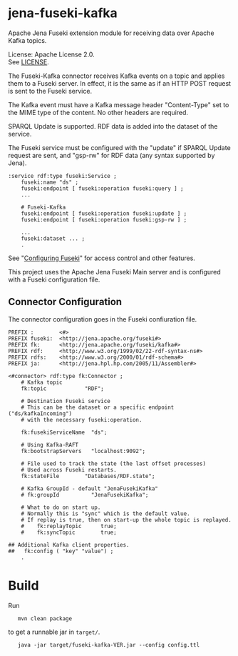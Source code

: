 # jena-fuseki-kafka 

Apache Jena Fuseki extension module for receiving data over
Apache Kafka topics.

License: Apache License 2.0.  
See [LICENSE](./LICENSE).

The Fuseki-Kafka connector receives Kafka events on a topic and applies them to
a Fuseki server. In effect, it is the same as if an HTTP POST request is sent to
the Fuseki service.

The Kafka event must have a Kafka message header "Content-Type" set to the MIME
type of the content. No other headers are required.

SPARQL Update is supported.
RDF data is added into the dataset of the service.

The Fuseki service must be configured with the "update" if SPARQL Update request
are sent, and "gsp-rw" for RDF data (any syntax supported by Jena).

```
:service rdf:type fuseki:Service ;
    fuseki:name "ds" ;
    fuseki:endpoint [ fuseki:operation fuseki:query ] ;
    ...

    # Fuseki-Kafka
    fuseki:endpoint [ fuseki:operation fuseki:update ] ;
    fuseki:endpoint [ fuseki:operation fuseki:gsp-rw ] ;

    ...
    fuseki:dataset ... ;
    .
```

See "[Configuring
Fuseki](https://jena.apache.org/documentation/fuseki2/fuseki-configuration.html)"
for access control and other features.

This project uses the Apache Jena Fuseki Main server and is configured with a
Fuseki configuration file.

## Connector Configuration

The connector configuration goes in the Fuseki confiuration file.

```
PREFIX :        <#>
PREFIX fuseki:  <http://jena.apache.org/fuseki#>
PREFIX fk:      <http://jena.apache.org/fuseki/kafka#>
PREFIX rdf:     <http://www.w3.org/1999/02/22-rdf-syntax-ns#>
PREFIX rdfs:    <http://www.w3.org/2000/01/rdf-schema#>
PREFIX ja:      <http://jena.hpl.hp.com/2005/11/Assembler#>

<#connector> rdf:type fk:Connector ;
    # Kafka topic
    fk:topic            "RDF";

    # Destination Fuseki service
    # This can be the dataset or a specific endpoint ("ds/kafkaIncoming")
    # with the necessary fuseki:operation.
    
    fk:fusekiServiceName  "ds";

    # Using Kafka-RAFT
    fk:bootstrapServers   "localhost:9092";

    # File used to track the state (the last offset processes)
    # Used across Fuseki restarts.
    fk:stateFile        "Databases/RDF.state";

    # Kafka GroupId - default "JenaFusekiKafka"
    # fk:groupId          "JenaFusekiKafka";

    # What to do on start up.
    # Normally this is "sync" which is the default value.
    # If replay is true, then on start-up the whole topic is replayed.
    #    fk:replayTopic      true;
    #    fk:syncTopic        true;

## Additional Kafka client properties.
##   fk:config ( "key" "value") ;
    .
```

# Build

Run
```
   mvn clean package
```
to get a runnable jar in `target/`.
```
   java -jar target/fuseki-kafka-VER.jar --config config.ttl
```
